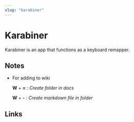 ```yaml
---
slug: "karabiner"
---
```


# Karabiner

Karabiner is an app that functions as a keyboard remapper.

## Notes

- For adding to wiki
	
	**W** + **=** : *Create folder in docs*

	**W** + **-** : *Create markdown file in folder*

## Links

